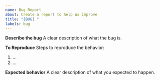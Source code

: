 ```yaml
---
name: Bug Report
about: Create a report to help us improve
title: "[BUG] "
labels: bug
---
```


**Describe the bug**
A clear description of what the bug is.

**To Reproduce**
Steps to reproduce the behavior:
1. ...
2. ...

**Expected behavior**
A clear description of what you expected to happen.